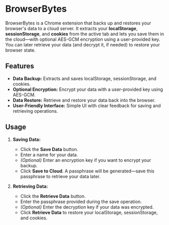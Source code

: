# BrowserBytes

BrowserBytes is a Chrome extension that backs up and restores your browser's data to a cloud server. It extracts your **localStorage**, **sessionStorage**, and **cookies** from the active tab and lets you save them in the cloud—with optional AES-GCM encryption using a user-provided key. You can later retrieve your data (and decrypt it, if needed) to restore your browser state.

## Features

- **Data Backup:** Extracts and saves localStorage, sessionStorage, and cookies.
- **Optional Encryption:** Encrypt your data with a user-provided key using AES-GCM.
- **Data Restore:** Retrieve and restore your data back into the browser.
- **User-Friendly Interface:** Simple UI with clear feedback for saving and retrieving operations.


## Usage

1. **Saving Data:**
    - Click the **Save Data** button.
    - Enter a name for your data.
    - *(Optional)* Enter an encryption key if you want to encrypt your backup.
    - Click **Save to Cloud**. A passphrase will be generated—save this passphrase to retrieve your data later.

2. **Retrieving Data:**
    - Click the **Retrieve Data** button.
    - Enter the passphrase provided during the save operation.
    - *(Optional)* Enter the decryption key if your data was encrypted.
    - Click **Retrieve Data** to restore your localStorage, sessionStorage, and cookies.


